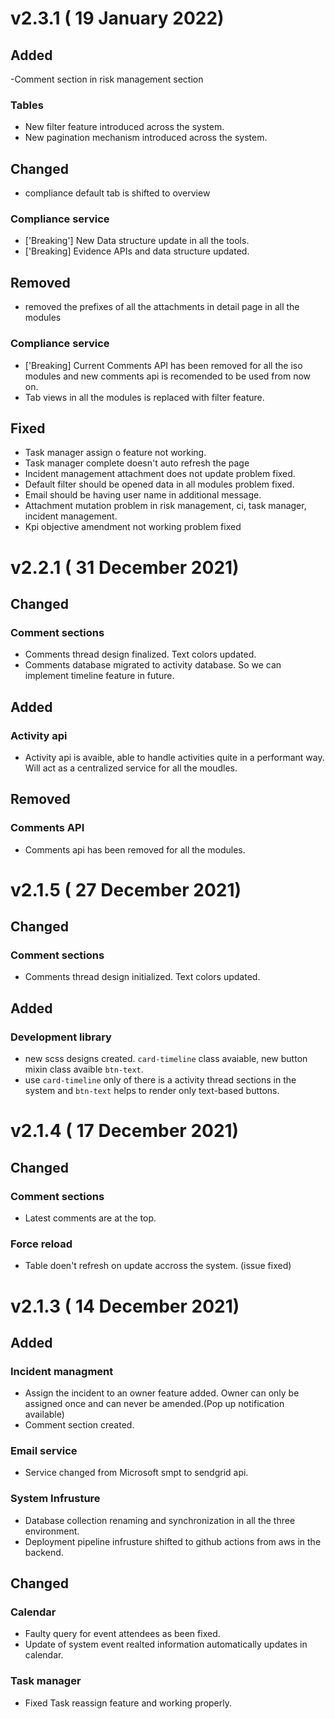 # v2.3.1 ( 19 January 2022)
## Added
-Comment section in risk management section
### Tables
- New filter feature introduced across the system.
- New pagination mechanism introduced across the system.
## Changed
- compliance default tab is shifted to overview
### Compliance service
- ['Breaking'] New Data structure update in all the tools.
- ['Breaking] Evidence APIs and data structure updated.
## Removed
- removed the prefixes of all the attachments in detail page in all the modules
### Compliance service
- ['Breaking] Current Comments API has been removed for all the iso modules and new comments api is recomended to be used from now on.
- Tab views in all the modules is replaced with filter feature.
## Fixed 
- Task manager assign o feature not working.
- Task manager complete doesn't auto refresh the page
- Incident management attachment does not update problem fixed.
- Default filter should be opened data in all modules problem fixed.
- Email should be having user name in additional message.
- Attachment mutation problem in risk management, ci, task manager, incident management.
- Kpi objective amendment not working problem fixed
# v2.2.1 ( 31 December 2021)
## Changed
### Comment sections
- Comments thread design finalized. Text colors updated.
- Comments database migrated to activity database. So we can implement timeline feature in future.
## Added
### Activity api
- Activity api is avaible, able to handle activities quite in a performant way. Will act as a centralized service for all the moudles.
## Removed
### Comments API
- Comments api has been removed for all the modules.
# v2.1.5 ( 27 December 2021)
## Changed
### Comment sections
- Comments thread design initialized. Text colors updated.
## Added
### Development library 
- new scss designs created. `card-timeline` class avaiable, new button mixin class avaible `btn-text`.
- use `card-timeline` only of there is a activity thread sections in the system and `btn-text` helps to render only text-based buttons.
# v2.1.4 ( 17 December 2021)
## Changed
### Comment sections
- Latest comments are at the top.
### Force reload 
- Table doen't refresh on update accross the system. (issue fixed)
# v2.1.3 ( 14 December 2021)
## Added
### Incident managment
- Assign the incident to an owner feature added. Owner can only be assigned once and can never be amended.(Pop up notification available)
- Comment section created.
### Email service 
- Service changed from Microsoft smpt to sendgrid api.
### System Infrusture
- Database collection renaming and synchronization in all the three environment.
- Deployment pipeline infrusture shifted to github actions from aws in the backend.
## Changed
###  Calendar
- Faulty query for event attendees as been fixed.
- Update of system event realted information automatically updates in calendar.
### Task manager
- Fixed Task reassign feature and working properly.